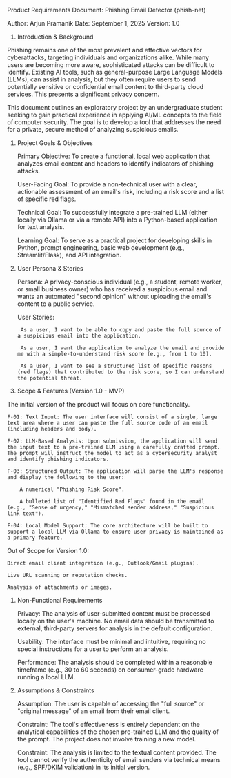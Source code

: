 Product Requirements Document: Phishing Email Detector (phish-net)

Author: Arjun Pramanik
Date: September 1, 2025
Version: 1.0

1. Introduction & Background

Phishing remains one of the most prevalent and effective vectors for cyberattacks, targeting individuals and organizations alike. While many users are becoming more aware, sophisticated attacks can be difficult to identify. Existing AI tools, such as general-purpose Large Language Models (LLMs), can assist in analysis, but they often require users to send potentially sensitive or confidential email content to third-party cloud services. This presents a significant privacy concern.

This document outlines an exploratory project by an undergraduate student seeking to gain practical experience in applying AI/ML concepts to the field of computer security. The goal is to develop a tool that addresses the need for a private, secure method of analyzing suspicious emails.

1. Project Goals & Objectives

    Primary Objective: To create a functional, local web application that analyzes email content and headers to identify indicators of phishing attacks.

    User-Facing Goal: To provide a non-technical user with a clear, actionable assessment of an email's risk, including a risk score and a list of specific red flags.

    Technical Goal: To successfully integrate a pre-trained LLM (either locally via Ollama or via a remote API) into a Python-based application for text analysis.

    Learning Goal: To serve as a practical project for developing skills in Python, prompt engineering, basic web development (e.g., Streamlit/Flask), and API integration.

2. User Persona & Stories

    Persona: A privacy-conscious individual (e.g., a student, remote worker, or small business owner) who has received a suspicious email and wants an automated "second opinion" without uploading the email's content to a public service.

    User Stories:

        As a user, I want to be able to copy and paste the full source of a suspicious email into the application.

        As a user, I want the application to analyze the email and provide me with a simple-to-understand risk score (e.g., from 1 to 10).

        As a user, I want to see a structured list of specific reasons (red flags) that contributed to the risk score, so I can understand the potential threat.

3. Scope & Features (Version 1.0 - MVP)

The initial version of the product will focus on core functionality.

    F-01: Text Input: The user interface will consist of a single, large text area where a user can paste the full source code of an email (including headers and body).

    F-02: LLM-Based Analysis: Upon submission, the application will send the input text to a pre-trained LLM using a carefully crafted prompt. The prompt will instruct the model to act as a cybersecurity analyst and identify phishing indicators.

    F-03: Structured Output: The application will parse the LLM's response and display the following to the user:

        A numerical "Phishing Risk Score".

        A bulleted list of "Identified Red Flags" found in the email (e.g., "Sense of urgency," "Mismatched sender address," "Suspicious link text").

    F-04: Local Model Support: The core architecture will be built to support a local LLM via Ollama to ensure user privacy is maintained as a primary feature.

Out of Scope for Version 1.0:

    Direct email client integration (e.g., Outlook/Gmail plugins).

    Live URL scanning or reputation checks.

    Analysis of attachments or images.

1. Non-Functional Requirements

    Privacy: The analysis of user-submitted content must be processed locally on the user's machine. No email data should be transmitted to external, third-party servers for analysis in the default configuration.

    Usability: The interface must be minimal and intuitive, requiring no special instructions for a user to perform an analysis.

    Performance: The analysis should be completed within a reasonable timeframe (e.g., 30 to 60 seconds) on consumer-grade hardware running a local LLM.

2. Assumptions & Constraints

    Assumption: The user is capable of accessing the "full source" or "original message" of an email from their email client.

    Constraint: The tool's effectiveness is entirely dependent on the analytical capabilities of the chosen pre-trained LLM and the quality of the prompt. The project does not involve training a new model.

    Constraint: The analysis is limited to the textual content provided. The tool cannot verify the authenticity of email senders via technical means (e.g., SPF/DKIM validation) in its initial version.